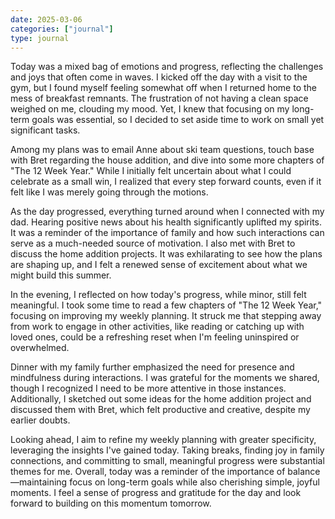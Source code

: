 ```yaml
---
date: 2025-03-06
categories: ["journal"]
type: journal
---
```


Today was a mixed bag of emotions and progress, reflecting the challenges and joys that often come in waves. I kicked off the day with a visit to the gym, but I found myself feeling somewhat off when I returned home to the mess of breakfast remnants. The frustration of not having a clean space weighed on me, clouding my mood. Yet, I knew that focusing on my long-term goals was essential, so I decided to set aside time to work on small yet significant tasks.

Among my plans was to email Anne about ski team questions, touch base with Bret regarding the house addition, and dive into some more chapters of "The 12 Week Year." While I initially felt uncertain about what I could celebrate as a small win, I realized that every step forward counts, even if it felt like I was merely going through the motions. 

As the day progressed, everything turned around when I connected with my dad. Hearing positive news about his health significantly uplifted my spirits. It was a reminder of the importance of family and how such interactions can serve as a much-needed source of motivation. I also met with Bret to discuss the home addition projects. It was exhilarating to see how the plans are shaping up, and I felt a renewed sense of excitement about what we might build this summer. 

In the evening, I reflected on how today's progress, while minor, still felt meaningful. I took some time to read a few chapters of "The 12 Week Year," focusing on improving my weekly planning. It struck me that stepping away from work to engage in other activities, like reading or catching up with loved ones, could be a refreshing reset when I'm feeling uninspired or overwhelmed.

Dinner with my family further emphasized the need for presence and mindfulness during interactions. I was grateful for the moments we shared, though I recognized I need to be more attentive in those instances. Additionally, I sketched out some ideas for the home addition project and discussed them with Bret, which felt productive and creative, despite my earlier doubts. 

Looking ahead, I aim to refine my weekly planning with greater specificity, leveraging the insights I've gained today. Taking breaks, finding joy in family connections, and committing to small, meaningful progress were substantial themes for me. Overall, today was a reminder of the importance of balance—maintaining focus on long-term goals while also cherishing simple, joyful moments. I feel a sense of progress and gratitude for the day and look forward to building on this momentum tomorrow.